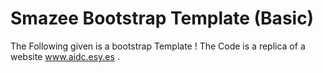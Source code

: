 # Smazee Bootstrap Template (Basic)
The Following given is a bootstrap Template ! The Code is a replica of a website www.aidc.esy.es .
